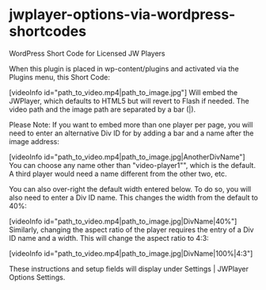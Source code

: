 # jwplayer-options-via-wordpress-shortcodes
WordPress Short Code for Licensed JW Players

When this plugin is placed in wp-content/plugins and activated via the Plugins menu, this Short Code:

[videoInfo id="path_to_video.mp4|path_to_image.jpg"]
Will embed the JWPlayer, which defaults to HTML5 but will revert to Flash if needed. The video path and the image path are separated by a bar (|).

Please Note: If you want to embed more than one player per page, you will need to enter an alternative Div ID for by adding a bar and a name after the image address:

[videoInfo id="path_to_video.mp4|path_to_image.jpg|AnotherDivName"]
You can choose any name other than "video-player1"", which is the default. A third player would need a name different from the other two, etc.

You can also over-right the default width entered below. To do so, you will also need to enter a Div ID name. This changes the width from the default to 40%:

[videoInfo id="path_to_video.mp4|path_to_image.jpg|DivName|40%"]
Similarly, changing the aspect ratio of the player requires the entry of a Div ID name and a width. This will change the aspect ratio to 4:3:

[videoInfo id="path_to_video.mp4|path_to_image.jpg|DivName|100%|4:3"]

These instructions and setup fields will display under Settings | JWPlayer Options Settings.
